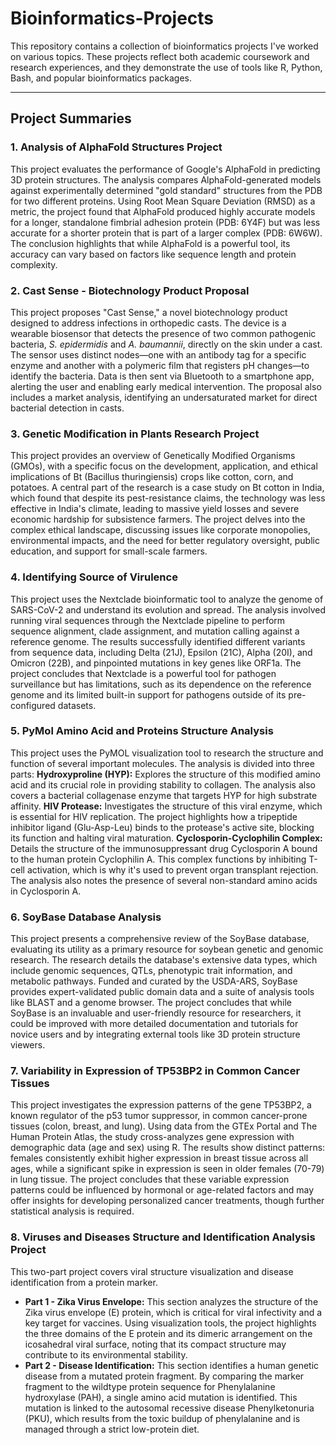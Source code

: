 # Bioinformatics-Projects
This repository contains a collection of bioinformatics projects I've worked on various topics. These projects reflect both academic coursework and research experiences, and they demonstrate the use of tools like R, Python, Bash, and popular bioinformatics packages.

---

## Project Summaries

### 1. Analysis of AlphaFold Structures Project
This project evaluates the performance of Google's AlphaFold in predicting 3D protein structures. The analysis compares AlphaFold-generated models against experimentally determined "gold standard" structures from the PDB for two different proteins. Using Root Mean Square Deviation (RMSD) as a metric, the project found that AlphaFold produced highly accurate models for a longer, standalone fimbrial adhesion protein (PDB: 6Y4F) but was less accurate for a shorter protein that is part of a larger complex (PDB: 6W6W). The conclusion highlights that while AlphaFold is a powerful tool, its accuracy can vary based on factors like sequence length and protein complexity.

### 2. Cast Sense - Biotechnology Product Proposal
This project proposes "Cast Sense," a novel biotechnology product designed to address infections in orthopedic casts. The device is a wearable biosensor that detects the presence of two common pathogenic bacteria, *S. epidermidis* and *A. baumannii*, directly on the skin under a cast. The sensor uses distinct nodes—one with an antibody tag for a specific enzyme and another with a polymeric film that registers pH changes—to identify the bacteria. Data is then sent via Bluetooth to a smartphone app, alerting the user and enabling early medical intervention. The proposal also includes a market analysis, identifying an undersaturated market for direct bacterial detection in casts.

### 3. Genetic Modification in Plants Research Project
This project provides an overview of Genetically Modified Organisms (GMOs), with a specific focus on the development, application, and ethical implications of Bt (Bacillus thuringiensis) crops like cotton, corn, and potatoes. A central part of the research is a case study on Bt cotton in India, which found that despite its pest-resistance claims, the technology was less effective in India's climate, leading to massive yield losses and severe economic hardship for subsistence farmers. The project delves into the complex ethical landscape, discussing issues like corporate monopolies, environmental impacts, and the need for better regulatory oversight, public education, and support for small-scale farmers.

### 4. Identifying Source of Virulence
This project uses the Nextclade bioinformatic tool to analyze the genome of SARS-CoV-2 and understand its evolution and spread. The analysis involved running viral sequences through the Nextclade pipeline to perform sequence alignment, clade assignment, and mutation calling against a reference genome. The results successfully identified different variants from sequence data, including Delta (21J), Epsilon (21C), Alpha (20I), and Omicron (22B), and pinpointed mutations in key genes like ORF1a. The project concludes that Nextclade is a powerful tool for pathogen surveillance but has limitations, such as its dependence on the reference genome and its limited built-in support for pathogens outside of its pre-configured datasets.

### 5. PyMol Amino Acid and Proteins Structure Analysis
This project uses the PyMOL visualization tool to research the structure and function of several important molecules. The analysis is divided into three parts:
**Hydroxyproline (HYP):** Explores the structure of this modified amino acid and its crucial role in providing stability to collagen. The analysis also covers a bacterial collagenase enzyme that targets HYP for high substrate affinity.
**HIV Protease:** Investigates the structure of this viral enzyme, which is essential for HIV replication. The project highlights how a tripeptide inhibitor ligand (Glu-Asp-Leu) binds to the protease's active site, blocking its function and halting viral maturation.
**Cyclosporin-Cyclophilin Complex:** Details the structure of the immunosuppressant drug Cyclosporin A bound to the human protein Cyclophilin A. This complex functions by inhibiting T-cell activation, which is why it's used to prevent organ transplant rejection. The analysis also notes the presence of several non-standard amino acids in Cyclosporin A.

### 6. SoyBase Database Analysis
This project presents a comprehensive review of the SoyBase database, evaluating its utility as a primary resource for soybean genetic and genomic research. The research details the database's extensive data types, which include genomic sequences, QTLs, phenotypic trait information, and metabolic pathways. Funded and curated by the USDA-ARS, SoyBase provides expert-validated public domain data and a suite of analysis tools like BLAST and a genome browser. The project concludes that while SoyBase is an invaluable and user-friendly resource for researchers, it could be improved with more detailed documentation and tutorials for novice users and by integrating external tools like 3D protein structure viewers.

### 7. Variability in Expression of TP53BP2 in Common Cancer Tissues
This project investigates the expression patterns of the gene TP53BP2, a known regulator of the p53 tumor suppressor, in common cancer-prone tissues (colon, breast, and lung). Using data from the GTEx Portal and The Human Protein Atlas, the study cross-analyzes gene expression with demographic data (age and sex) using R. The results show distinct patterns: females consistently exhibit higher expression in breast tissue across all ages, while a significant spike in expression is seen in older females (70-79) in lung tissue. The project concludes that these variable expression patterns could be influenced by hormonal or age-related factors and may offer insights for developing personalized cancer treatments, though further statistical analysis is required.

### 8. Viruses and Diseases Structure and Identification Analysis Project
This two-part project covers viral structure visualization and disease identification from a protein marker.
* **Part 1 - Zika Virus Envelope:** This section analyzes the structure of the Zika virus envelope (E) protein, which is critical for viral infectivity and a key target for vaccines. Using visualization tools, the project highlights the three domains of the E protein and its dimeric arrangement on the icosahedral viral surface, noting that its compact structure may contribute to its environmental stability.
* **Part 2 - Disease Identification:** This section identifies a human genetic disease from a mutated protein fragment. By comparing the marker fragment to the wildtype protein sequence for Phenylalanine hydroxylase (PAH), a single amino acid mutation is identified. This mutation is linked to the autosomal recessive disease Phenylketonuria (PKU), which results from the toxic buildup of phenylalanine and is managed through a strict low-protein diet.